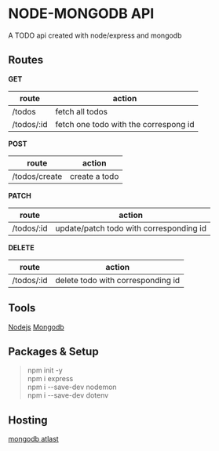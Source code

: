 # NODE-MONGODB API

A TODO api created with node/express and mongodb

## Routes

**GET**

| route      | action                                |
| ---------- | ------------------------------------- |
| /todos     | fetch all todos                       |
| /todos/:id | fetch one todo with the correspong id |

**POST**

| route         | action        |
| ------------- | ------------- |
| /todos/create | create a todo |

**PATCH**

| route      | action                                  |
| ---------- | --------------------------------------- |
| /todos/:id | update/patch todo with corresponding id |

**DELETE**

| route      | action                            |
| ---------- | --------------------------------- |
| /todos/:id | delete todo with corresponding id |

## Tools

[Nodejs](https://www.youtube.com/watch?v=zb3Qk8SG5Ms&list=PL4cUxeGkcC9jsz4LDYc6kv3ymONOKxwBU&index=1)
[Mongodb](https://www.youtube.com/watch?v=gDOKSgqM-bQ&list=PL4cUxeGkcC9h77dJ-QJlwGlZlTd4ecZOA&index=2)

## Packages & Setup

> npm init -y  
> npm i express  
> npm i --save-dev nodemon  
> npm i --save-dev dotenv

## Hosting

[mongodb atlast](https://www.mongodb.com/atlas/database)
